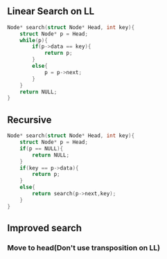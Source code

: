 ## Linear Search on LL
```c++
Node* search(struct Node* Head, int key){
	struct Node* p = Head;
	while(p){
		if(p->data == key){
			return p;
		}
		else{
			p = p->next;
		}
	}
	return NULL;
}
```

## Recursive
```c++
Node* search(struct Node* Head, int key){
	struct Node* p = Head;
	if(p == NULL){
		return NULL;
	}
	if(key == p->data){
		return p;
	}
	else{
		return search(p->next,key);
	}
}
```

## Improved search
### Move to head(Don't use transposition on LL)
```c++

```